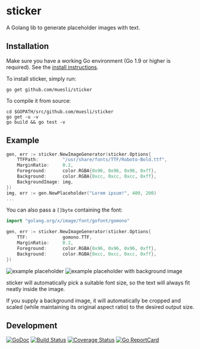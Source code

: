 sticker
=======

A Golang lib to generate placeholder images with text.

## Installation

Make sure you have a working Go environment (Go 1.9 or higher is required).
See the [install instructions](https://golang.org/doc/install.html).

To install sticker, simply run:

    go get github.com/muesli/sticker

To compile it from source:

    cd $GOPATH/src/github.com/muesli/sticker
    go get -u -v
    go build && go test -v

## Example
```go
gen, err := sticker.NewImageGenerator(sticker.Options{
    TTFPath:         "/usr/share/fonts/TTF/Roboto-Bold.ttf",
    MarginRatio:     0.2,
    Foreground:      color.RGBA{0x96, 0x96, 0x96, 0xff},
    Background:      color.RGBA{0xcc, 0xcc, 0xcc, 0xff},
    BackgroundImage: img,
})
img, err := gen.NewPlaceholder("Lorem ipsum!", 400, 200)
...
```
You can also pass a `[]byte` containing the font:
```go
import "golang.org/x/image/font/gofont/gomono"

gen, err := sticker.NewImageGenerator(sticker.Options{
    TTF:             gomono.TTF,
    MarginRatio:     0.2,
    Foreground:      color.RGBA{0x96, 0x96, 0x96, 0xff},
    Background:      color.RGBA{0xcc, 0xcc, 0xcc, 0xff},
})
```
![example placeholder](example/lorem.png) ![example placeholder with background image](example/motivation.png)

sticker will automatically pick a suitable font size, so the text will always fit neatly inside the image.

If you supply a background image, it will automatically be cropped and scaled (while maintaining its original aspect ratio) to the desired output size.

## Development

[![GoDoc](https://godoc.org/github.com/golang/gddo?status.svg)](https://godoc.org/github.com/muesli/sticker)
[![Build Status](https://travis-ci.org/muesli/sticker.svg?branch=master)](https://travis-ci.org/muesli/sticker)
[![Coverage Status](https://coveralls.io/repos/github/muesli/sticker/badge.svg?branch=master)](https://coveralls.io/github/muesli/sticker?branch=master)
[![Go ReportCard](https://goreportcard.com/badge/muesli/sticker)](https://goreportcard.com/report/muesli/sticker)
